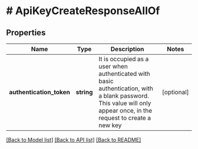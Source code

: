 # # ApiKeyCreateResponseAllOf

## Properties

Name | Type | Description | Notes
------------ | ------------- | ------------- | -------------
**authentication_token** | **string** | It is occupied as a user when authenticated with basic authentication, with a blank password. This value will only appear once, in the request to create a new key | [optional]

[[Back to Model list]](../../README.md#models) [[Back to API list]](../../README.md#endpoints) [[Back to README]](../../README.md)
